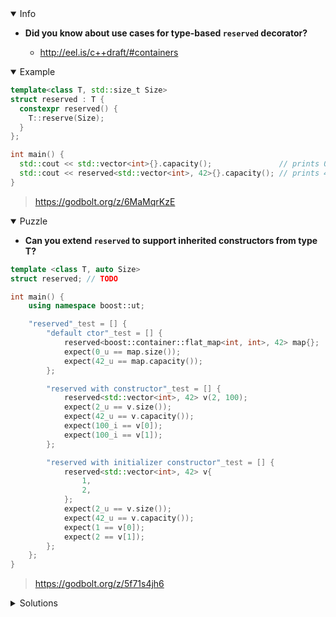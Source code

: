 <details open><summary>Info</summary><p>

* **Did you know about use cases for type-based `reserved` decorator?**

  * http://eel.is/c++draft/#containers

</p></details><details open><summary>Example</summary><p>

```cpp
template<class T, std::size_t Size>
struct reserved : T {
  constexpr reserved() {
    T::reserve(Size);
  }
};

int main() {
  std::cout << std::vector<int>{}.capacity();               // prints 0
  std::cout << reserved<std::vector<int>, 42>{}.capacity(); // prints 42
}
```

> https://godbolt.org/z/6MaMqrKzE

</p></details><details open><summary>Puzzle</summary><p>

* **Can you extend `reserved` to support inherited constructors from type T?**

```cpp
template <class T, auto Size>
struct reserved; // TODO

int main() {
    using namespace boost::ut;

    "reserved"_test = [] {
        "default ctor"_test = [] {
            reserved<boost::container::flat_map<int, int>, 42> map{};
            expect(0_u == map.size());
            expect(42_u == map.capacity());
        };

        "reserved with constructor"_test = [] {
            reserved<std::vector<int>, 42> v(2, 100);
            expect(2_u == v.size());
            expect(42_u == v.capacity());
            expect(100_i == v[0]);
            expect(100_i == v[1]);
        };

        "reserved with initializer constructor"_test = [] {
            reserved<std::vector<int>, 42> v{
                1,
                2,
            };
            expect(2_u == v.size());
            expect(42_u == v.capacity());
            expect(1 == v[0]);
            expect(2 == v[1]);
        };
    };
}
```

> https://godbolt.org/z/5f71s4jh6

</p></details><details><summary>Solutions</summary><p>

```cpp
template <class T, auto Size>
struct reserved : T {
  constexpr reserved(auto ...args) : T(args...) {
    T::reserve(Size);
  }

  template<typename TVal>
  constexpr reserved(std::initializer_list<TVal>&& list) : T{list} {
    T::reserve(Size);
  }
};
```

> https://cpp_tip_of_the_week.godbolt.org/z/rM4n1aTf4
